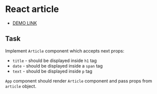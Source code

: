 # React article
- [DEMO LINK](https://MaximZhuravlov.github.io/react_article/)

## Task
Implement `Article` component which accepts next props:
- `title` - should be displayed inside `h1` tag
- `date` - should be displayed inside a `span` tag
- `text` - should be displayed inside `p` tag

`App` component should render `Article` component and pass props from `article` object.
